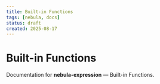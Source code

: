 ```yaml
---
title: Built-in Functions
tags: [nebula, docs]
status: draft
created: 2025-08-17
---
```


# Built-in Functions

Documentation for **nebula-expression** — Built-in Functions.
